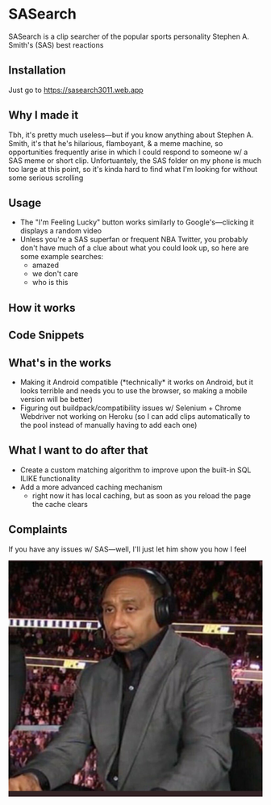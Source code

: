 # SASearch
SASearch is a clip searcher of the popular sports personality Stephen A. Smith's (SAS) best reactions

## Installation
Just go to https://sasearch3011.web.app

## Why I made it
Tbh, it's pretty much useless—but if you know anything about Stephen A. Smith, it's that he's hilarious, flamboyant, & a meme machine, so opportunities frequently arise in which I could respond to someone w/ a SAS meme or short clip. Unfortuantely, the SAS folder on my phone is much too large at this point, so it's kinda hard to find what I'm looking for without some serious scrolling 

## Usage
- The "I'm Feeling Lucky" button works similarly to Google's—clicking it displays a random video 
- Unless you're a SAS superfan or frequent NBA Twitter, you probably don't have much of a clue about what you could look up, so here are some example searches:
    * amazed
    * we don't care
    * who is this

## How it works

## Code Snippets

## What's in the works
- Making it Android compatible (\*technically* it works on Android, but it looks terrible and needs you to use the browser, so making a mobile version will be better) 
- Figuring out buildpack/compatibility issues w/ Selenium + Chrome Webdriver not working on Heroku (so I can add clips automatically to the pool instead of manually having to add each one)

## What I want to do after that
- Create a custom matching algorithm to improve upon the built-in SQL ILIKE functionality
- Add a more advanced caching mechanism
    * right now it has local caching, but as soon as you reload the page the cache clears

## Complaints
If you have any issues w/ SAS—well, I'll just let him show you how I feel

![SAS](SAS.jpg)
